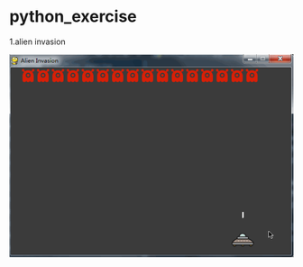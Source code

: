 # python_exercise

1.alien invasion

![image](https://github.com/MonkeyMushroom/python_exercise/raw/master/alien_invasion.gif)
